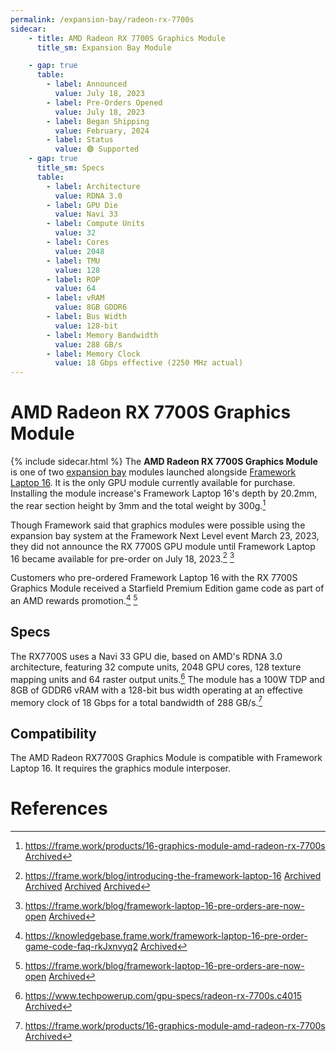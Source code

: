 ```yaml
---
permalink: /expansion-bay/radeon-rx-7700s
sidecar:
    - title: AMD Radeon RX 7700S Graphics Module
      title_sm: Expansion Bay Module

    - gap: true 
      table: 
        - label: Announced
          value: July 18, 2023
        - label: Pre-Orders Opened
          value: July 18, 2023
        - label: Began Shipping
          value: February, 2024
        - label: Status
          value: 🟢 Supported
    - gap: true
      title_sm: Specs
      table:
        - label: Architecture
          value: RDNA 3.0
        - label: GPU Die
          value: Navi 33
        - label: Compute Units
          value: 32
        - label: Cores
          value: 2048
        - label: TMU
          value: 128
        - label: ROP
          value: 64
        - label: vRAM
          value: 8GB GDDR6
        - label: Bus Width
          value: 128-bit
        - label: Memory Bandwidth
          value: 288 GB/s
        - label: Memory Clock
          value: 18 Gbps effective (2250 MHz actual)
---
```

# AMD Radeon RX 7700S Graphics Module
{% include sidecar.html %}
The **AMD Radeon RX 7700S Graphics Module** is one of two [expansion bay](/expansion-bay) modules launched alongside [Framework Laptop 16](/framework-laptop-16). It is the only GPU module currently available for purchase. Installing the module increase's Framework Laptop 16's depth by 20.2mm, the rear section height by 3mm and the total weight by 300g.[^1]

Though Framework said that graphics modules were possible using the expansion bay system at the Framework Next Level event March 23, 2023, they did not announce the RX 7700S GPU module until Framework Laptop 16 became available for pre-order on July 18, 2023.[^4] [^5]

Customers who pre-ordered Framework Laptop 16 with the RX 7700S Graphics Module received a Starfield Premium Edition game code as part of an AMD rewards promotion.[^2] [^5]

## Specs
The RX7700S uses a Navi 33 GPU die, based on AMD's RDNA 3.0 architecture, featuring 32 compute units, 2048 GPU cores, 128 texture mapping units and 64 raster output units.[^3] The module has a 100W TDP and 8GB of GDDR6 vRAM with a 128-bit bus width operating at an effective memory clock of 18 Gbps for a total bandwidth of 288 GB/s.[^1]

## Compatibility
The AMD Radeon RX7700S Graphics Module is compatible with Framework Laptop 16. It requires the graphics module interposer.

# References
[^1]: <https://frame.work/products/16-graphics-module-amd-radeon-rx-7700s> [Archived](https://web.archive.org/web/20250101174825/https://frame.work/products/16-graphics-module-amd-radeon-rx-7700s)
[^2]: <https://knowledgebase.frame.work/framework-laptop-16-pre-order-game-code-faq-rkJxnvyq2> [Archived](https://web.archive.org/web/20240315002351/https://knowledgebase.frame.work/framework-laptop-16-pre-order-game-code-faq-rkJxnvyq2)
[^3]: <https://www.techpowerup.com/gpu-specs/radeon-rx-7700s.c4015> [Archived](https://web.archive.org/web/20250101180201/https://www.techpowerup.com/gpu-specs/radeon-rx-7700s.c4015)
[^4]: <https://frame.work/blog/introducing-the-framework-laptop-16> [Archived](http://web.archive.org/web/20250101212249/https://frame.work/blog/introducing-the-framework-laptop-16) [Archived](http://web.archive.org/web/20250110065157/https://frame.work/blog/introducing-the-framework-laptop-16) [Archived](http://web.archive.org/web/20250110065157/https://frame.work/blog/introducing-the-framework-laptop-16) [Archived](http://web.archive.org/web/20250110065157/https://frame.work/blog/introducing-the-framework-laptop-16) 
[^5]: <https://frame.work/blog/framework-laptop-16-pre-orders-are-now-open> [Archived](https://web.archive.org/web/20250101210953/https://frame.work/blog/framework-laptop-16-pre-orders-are-now-open)
